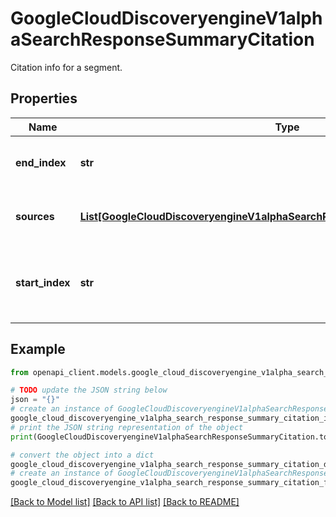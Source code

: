 # GoogleCloudDiscoveryengineV1alphaSearchResponseSummaryCitation

Citation info for a segment.

## Properties

Name | Type | Description | Notes
------------ | ------------- | ------------- | -------------
**end_index** | **str** | End of the attributed segment, exclusive. | [optional] 
**sources** | [**List[GoogleCloudDiscoveryengineV1alphaSearchResponseSummaryCitationSource]**](GoogleCloudDiscoveryengineV1alphaSearchResponseSummaryCitationSource.md) | Citation sources for the attributed segment. | [optional] 
**start_index** | **str** | Index indicates the start of the segment, measured in bytes/unicode. | [optional] 

## Example

```python
from openapi_client.models.google_cloud_discoveryengine_v1alpha_search_response_summary_citation import GoogleCloudDiscoveryengineV1alphaSearchResponseSummaryCitation

# TODO update the JSON string below
json = "{}"
# create an instance of GoogleCloudDiscoveryengineV1alphaSearchResponseSummaryCitation from a JSON string
google_cloud_discoveryengine_v1alpha_search_response_summary_citation_instance = GoogleCloudDiscoveryengineV1alphaSearchResponseSummaryCitation.from_json(json)
# print the JSON string representation of the object
print(GoogleCloudDiscoveryengineV1alphaSearchResponseSummaryCitation.to_json())

# convert the object into a dict
google_cloud_discoveryengine_v1alpha_search_response_summary_citation_dict = google_cloud_discoveryengine_v1alpha_search_response_summary_citation_instance.to_dict()
# create an instance of GoogleCloudDiscoveryengineV1alphaSearchResponseSummaryCitation from a dict
google_cloud_discoveryengine_v1alpha_search_response_summary_citation_from_dict = GoogleCloudDiscoveryengineV1alphaSearchResponseSummaryCitation.from_dict(google_cloud_discoveryengine_v1alpha_search_response_summary_citation_dict)
```
[[Back to Model list]](../README.md#documentation-for-models) [[Back to API list]](../README.md#documentation-for-api-endpoints) [[Back to README]](../README.md)


